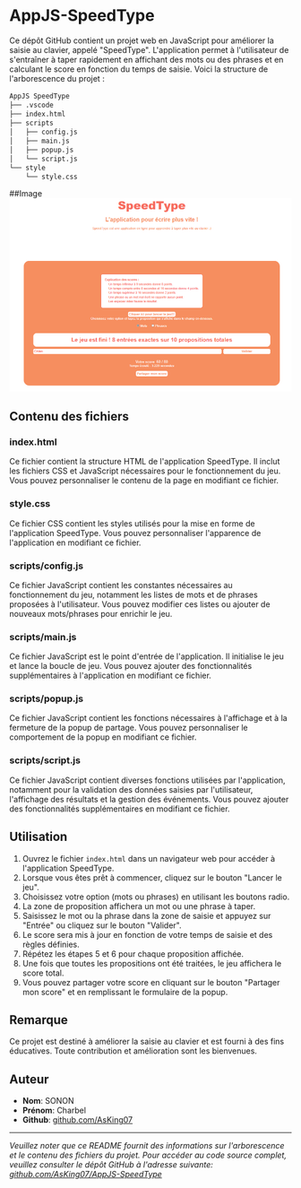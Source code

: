 # AppJS-SpeedType

Ce dépôt GitHub contient un projet web en JavaScript pour améliorer la saisie au clavier, appelé "SpeedType". L'application permet à l'utilisateur de s'entraîner à taper rapidement en affichant des mots ou des phrases et en calculant le score en fonction du temps de saisie. Voici la structure de l'arborescence du projet :

```
AppJS SpeedType
├── .vscode
├── index.html
├── scripts
│   ├── config.js
│   ├── main.js
│   ├── popup.js
│   └── script.js
└── style
    └── style.css
```

##Image
<img src="project-img13.png" alt="Image" />

## Contenu des fichiers

### index.html
Ce fichier contient la structure HTML de l'application SpeedType. Il inclut les fichiers CSS et JavaScript nécessaires pour le fonctionnement du jeu. Vous pouvez personnaliser le contenu de la page en modifiant ce fichier.

### style.css
Ce fichier CSS contient les styles utilisés pour la mise en forme de l'application SpeedType. Vous pouvez personnaliser l'apparence de l'application en modifiant ce fichier.

### scripts/config.js
Ce fichier JavaScript contient les constantes nécessaires au fonctionnement du jeu, notamment les listes de mots et de phrases proposées à l'utilisateur. Vous pouvez modifier ces listes ou ajouter de nouveaux mots/phrases pour enrichir le jeu.

### scripts/main.js
Ce fichier JavaScript est le point d'entrée de l'application. Il initialise le jeu et lance la boucle de jeu. Vous pouvez ajouter des fonctionnalités supplémentaires à l'application en modifiant ce fichier.

### scripts/popup.js
Ce fichier JavaScript contient les fonctions nécessaires à l'affichage et à la fermeture de la popup de partage. Vous pouvez personnaliser le comportement de la popup en modifiant ce fichier.

### scripts/script.js
Ce fichier JavaScript contient diverses fonctions utilisées par l'application, notamment pour la validation des données saisies par l'utilisateur, l'affichage des résultats et la gestion des événements. Vous pouvez ajouter des fonctionnalités supplémentaires en modifiant ce fichier.

## Utilisation
1. Ouvrez le fichier `index.html` dans un navigateur web pour accéder à l'application SpeedType.
2. Lorsque vous êtes prêt à commencer, cliquez sur le bouton "Lancer le jeu".
3. Choisissez votre option (mots ou phrases) en utilisant les boutons radio.
4. La zone de proposition affichera un mot ou une phrase à taper.
5. Saisissez le mot ou la phrase dans la zone de saisie et appuyez sur "Entrée" ou cliquez sur le bouton "Valider".
6. Le score sera mis à jour en fonction de votre temps de saisie et des règles définies.
7. Répétez les étapes 5 et 6 pour chaque proposition affichée.
8. Une fois que toutes les propositions ont été traitées, le jeu affichera le score total.
9. Vous pouvez partager votre score en cliquant sur le bouton "Partager mon score" et en remplissant le formulaire de la popup.

## Remarque
Ce projet est destiné à améliorer la saisie au clavier et est fourni à des fins éducatives. Toute contribution et amélioration sont les bienvenues.

## Auteur
- **Nom**: SONON
- **Prénom**: Charbel
- **Github**: [github.com/AsKing07](https://github.com/AsKing07/)

---

*Veuillez noter que ce README fournit des informations sur l'arborescence et le contenu des fichiers du projet. Pour accéder au code source complet, veuillez consulter le dépôt GitHub à l'adresse suivante: [github.com/AsKing07/AppJS-SpeedType](https://github.com/AsKing07/AppJS-SpeedType)*
